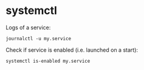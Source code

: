 # systemctl

Logs of a service:
```
journalctl -u my.service
```
Check if service is enabled (i.e. launched on a start):
```
systemctl is-enabled my.service
```
